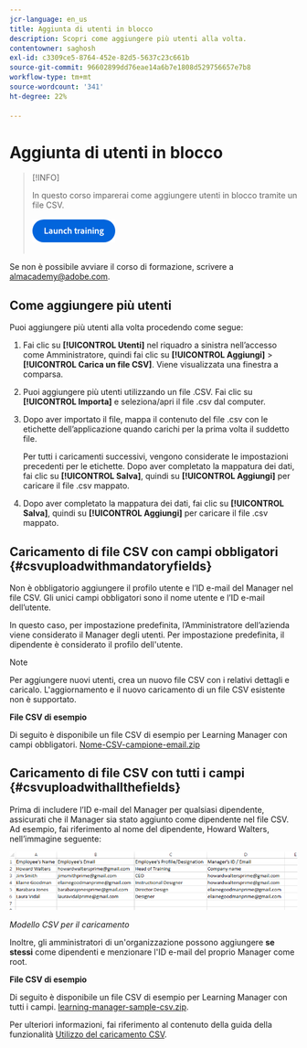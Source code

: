 ```yaml
---
jcr-language: en_us
title: Aggiunta di utenti in blocco
description: Scopri come aggiungere più utenti alla volta.
contentowner: saghosh
exl-id: c3309ce5-8764-452e-82d5-5637c23c661b
source-git-commit: 96602899dd76eae14a6b7e1808d529756657e7b8
workflow-type: tm+mt
source-wordcount: '341'
ht-degree: 22%

---
```


# Aggiunta di utenti in blocco

>[!INFO]
>
>In questo corso imparerai come aggiungere utenti in blocco tramite un file CSV.<br><br>[![pulsante](feature-summary/assets/launch-training-button.png)](https://content.adobelearningmanageracademy.com/app/learner?accountId=98632#/course/7555555)</br></br>

Se non è possibile avviare il corso di formazione, scrivere a <almacademy@adobe.com>.

## Come aggiungere più utenti

Puoi aggiungere più utenti alla volta procedendo come segue:

1. Fai clic su **[!UICONTROL Utenti]** nel riquadro a sinistra nell’accesso come Amministratore, quindi fai clic su **[!UICONTROL Aggiungi]** > **[!UICONTROL Carica un file CSV]**. Viene visualizzata una finestra a comparsa.

1. Puoi aggiungere più utenti utilizzando un file .CSV. Fai clic su **[!UICONTROL Importa]** e seleziona/apri il file .csv dal computer.

1. Dopo aver importato il file, mappa il contenuto del file .csv con le etichette dell’applicazione quando carichi per la prima volta il suddetto file.

   Per tutti i caricamenti successivi, vengono considerate le impostazioni precedenti per le etichette. Dopo aver completato la mappatura dei dati, fai clic su **[!UICONTROL Salva]**, quindi su **[!UICONTROL Aggiungi]** per caricare il file .csv mappato.

1. Dopo aver completato la mappatura dei dati, fai clic su **[!UICONTROL Salva]**, quindi su **[!UICONTROL Aggiungi]** per caricare il file .csv mappato.

## Caricamento di file CSV con campi obbligatori {#csvuploadwithmandatoryfields}

Non è obbligatorio aggiungere il profilo utente e l’ID e-mail del Manager nel file CSV. Gli unici campi obbligatori sono il nome utente e l’ID e-mail dell’utente.

In questo caso, per impostazione predefinita, l’Amministratore dell’azienda viene considerato il Manager degli utenti. Per impostazione predefinita, il dipendente è considerato il profilo dell&#39;utente.

>[!NOTE]
>
>Per aggiungere nuovi utenti, crea un nuovo file CSV con i relativi dettagli e caricalo. L&#39;aggiornamento e il nuovo caricamento di un file CSV esistente non è supportato.

**File CSV di esempio**

Di seguito è disponibile un file CSV di esempio per Learning Manager con campi obbligatori.
[Nome-CSV-campione-email.zip](assets/sample-csv-name-email.zip)

## Caricamento di file CSV con tutti i campi {#csvuploadwithallthefields}

Prima di includere l’ID e-mail del Manager per qualsiasi dipendente, assicurati che il Manager sia stato aggiunto come dipendente nel file CSV. Ad esempio, fai riferimento al nome del dipendente, Howard Walters, nell’immagine seguente:

![](assets/csv-example.png)

*Modello CSV per il caricamento*

Inoltre, gli amministratori di un&#39;organizzazione possono aggiungere **se stessi** come dipendenti e menzionare l&#39;ID e-mail del proprio Manager come root.

**File CSV di esempio**

Di seguito è disponibile un file CSV di esempio per Learning Manager con tutti i campi.
[learning-manager-sample-csv.zip](assets/learning-manager-sample-csv.zip).

Per ulteriori informazioni, fai riferimento al contenuto della guida della funzionalità [Utilizzo del caricamento CSV](/help/migrated/administrators/feature-summary/add-users-user-groups.md).
